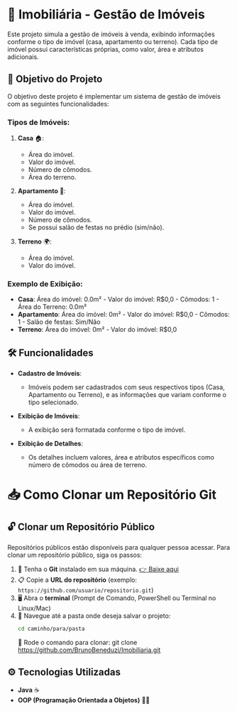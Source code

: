 # 🏡 Imobiliária - Gestão de Imóveis

Este projeto simula a gestão de imóveis à venda, exibindo informações conforme o tipo de imóvel (casa, apartamento ou terreno). Cada tipo de imóvel possui características próprias, como valor, área e atributos adicionais.

## 🎯 Objetivo do Projeto

O objetivo deste projeto é implementar um sistema de gestão de imóveis com as seguintes funcionalidades:

### Tipos de Imóveis:
1. **Casa** 🏠:
   - Área do imóvel.
   - Valor do imóvel.
   - Número de cômodos.
   - Área do terreno.

2. **Apartamento** 🏢:
   - Área do imóvel.
   - Valor do imóvel.
   - Número de cômodos.
   - Se possui salão de festas no prédio (sim/não).

3. **Terreno** 🌍:
   - Área do imóvel.
   - Valor do imóvel.

### Exemplo de Exibição:
- **Casa**: Área do imóvel: 0.0m² - Valor do imóvel: R$0,0 - Cômodos: 1 - Área do Terreno: 0.0m²
- **Apartamento**: Área do imóvel: 0m² - Valor do imóvel: R$0,0 - Cômodos: 1 - Salão de festas: Sim/Não
- **Terreno**: Área do imóvel: 0m² - Valor do imóvel: R$0,0

## 🛠️ Funcionalidades

- **Cadastro de Imóveis**:
  - Imóveis podem ser cadastrados com seus respectivos tipos (Casa, Apartamento ou Terreno), e as informações que variam conforme o tipo selecionado.
  
- **Exibição de Imóveis**:
  - A exibição será formatada conforme o tipo de imóvel.
  
- **Exibição de Detalhes**:
  - Os detalhes incluem valores, área e atributos específicos como número de cômodos ou área de terreno.


# 📥 Como Clonar um Repositório Git

## 🔓 Clonar um Repositório Público

Repositórios públicos estão disponíveis para qualquer pessoa acessar. Para clonar um repositório público, siga os passos:

1. 💾 Tenha o **Git** instalado em sua máquina. [👉 Baixe aqui](https://git-scm.com/downloads)
2. 📋 Copie a **URL do repositório** (exemplo: `https://github.com/usuario/repositorio.git`)
3. 🖥️ Abra o **terminal** (Prompt de Comando, PowerShell ou Terminal no Linux/Mac)
4. 📁 Navegue até a pasta onde deseja salvar o projeto:  
   ```bash
   cd caminho/para/pasta
   ```
   🧩 Rode o comando para clonar: git clone https://github.com/BrunoBeneduzi/Imobiliaria.git


## ⚙️ Tecnologias Utilizadas

- **Java** ☕
- **OOP (Programação Orientada a Objetos)** 🧑‍💻


